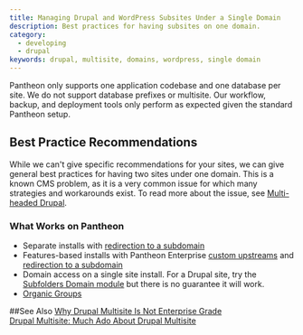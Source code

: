 ```yaml
---
title: Managing Drupal and WordPress Subsites Under a Single Domain
description: Best practices for having subsites on one domain.
category:
  - developing
  - drupal
keywords: drupal, multisite, domains, wordpress, single domain
---
```

Pantheon only supports one application codebase and one database per site. We do not support database prefixes or multisite. Our workflow, backup, and deployment tools only perform as expected given the standard Pantheon setup. 

## Best Practice Recommendations
While we can't give specific recommendations for your sites, we can give general best practices for having two sites under one domain. This is a known CMS problem, as it is a very common issue for which many strategies and workarounds exist. To read more about the issue, see [Multi-headed Drupal](http://www.palantir.net/blog/multi-headed-drupal).

### What Works on Pantheon

- Separate installs with [redirection to a subdomain](https://pantheon.io/docs/articles/sites/code/redirect-incoming-requests/#redirect-to-subdirectories-or-specific-urls)
- Features-based installs with Pantheon Enterprise [custom upstreams](https://pantheon.io/docs/articles/organizations/adding-a-custom-upstream/) and [redirection to a subdomain](https://pantheon.io/docs/articles/sites/code/redirect-incoming-requests/#redirect-to-subdirectories-or-specific-urls)
- Domain access on a single site install. For a Drupal site, try the [Subfolders Domain module](https://www.drupal.org/project/subfolders_domain) but there is no guarantee it will work.
- [Organic Groups](https://www.drupal.org/project/og)  

##See Also
[Why Drupal Multisite Is Not Enterprise Grade](https://pantheon.io/blog/why-drupal-multisite-not-enterprise-grade)  
[Drupal Multisite: Much Ado About Drupal Multisite](https://pantheon.io/blog/drupal-multisite-much-ado-about-drupal-multisite)  
